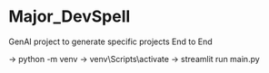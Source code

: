 # Major_DevSpell
 GenAI project to generate specific projects End to End

 -> python -m venv
 -> venv\Scripts\activate
 -> streamlit run main.py